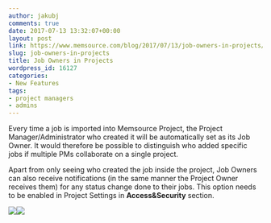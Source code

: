 ```yaml
---
author: jakubj
comments: true
date: 2017-07-13 13:32:07+00:00
layout: post
link: https://www.memsource.com/blog/2017/07/13/job-owners-in-projects/
slug: job-owners-in-projects
title: Job Owners in Projects
wordpress_id: 16127
categories:
- New Features
tags:
- project managers
- admins
---
```


Every time a job is imported into Memsource Project, the Project Manager/Administrator who created it will be automatically set as its Job Owner. It would therefore be possible to distinguish who added specific jobs if multiple PMs collaborate on a single project.

Apart from only seeing who created the job inside the project, Job Owners can also receive notifications (in the same manner the Project Owner receives them) for any status change done to their jobs. This option needs to be enabled in Project Settings in **Access&Security** section.

[![](http://www.memsource.com/wp-content/uploads/2017/07/Job-Owner-1024x145.png)](http://www.memsource.com/wp-content/uploads/2017/07/Job-Owner.png)[![](http://www.memsource.com/wp-content/uploads/2017/07/Job-Owner-Notification-300x121.png)](http://www.memsource.com/wp-content/uploads/2017/07/Job-Owner-Notification.png)
